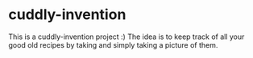 # cuddly-invention

This is a cuddly-invention project :)
The idea is to keep track of all your good old recipes by taking and simply taking a picture of them.